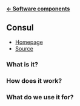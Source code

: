 #### [← Software components](README.md)
## Consul
* [Homepage](https://consul.io)
* [Source](https://github.com/hashicorp/consul)

### What is it?

### How does it work?

### What do we use it for?
